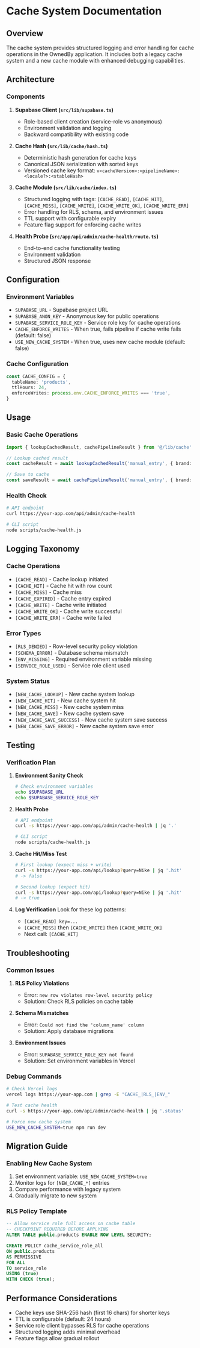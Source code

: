 # Cache System Documentation

## Overview

The cache system provides structured logging and error handling for cache operations in the OwnedBy application. It includes both a legacy cache system and a new cache module with enhanced debugging capabilities.

## Architecture

### Components

1. **Supabase Client (`src/lib/supabase.ts`)**
   - Role-based client creation (service-role vs anonymous)
   - Environment validation and logging
   - Backward compatibility with existing code

2. **Cache Hash (`src/lib/cache/hash.ts`)**
   - Deterministic hash generation for cache keys
   - Canonical JSON serialization with sorted keys
   - Versioned cache key format: `v<cacheVersion>:<pipelineName>:<locale?>:<stableHash>`

3. **Cache Module (`src/lib/cache/index.ts`)**
   - Structured logging with tags: `[CACHE_READ]`, `[CACHE_HIT]`, `[CACHE_MISS]`, `[CACHE_WRITE]`, `[CACHE_WRITE_OK]`, `[CACHE_WRITE_ERR]`
   - Error handling for RLS, schema, and environment issues
   - TTL support with configurable expiry
   - Feature flag support for enforcing cache writes

4. **Health Probe (`src/app/api/admin/cache-health/route.ts`)**
   - End-to-end cache functionality testing
   - Environment validation
   - Structured JSON response

## Configuration

### Environment Variables

- `SUPABASE_URL` - Supabase project URL
- `SUPABASE_ANON_KEY` - Anonymous key for public operations
- `SUPABASE_SERVICE_ROLE_KEY` - Service role key for cache operations
- `CACHE_ENFORCE_WRITES` - When true, fails pipeline if cache write fails (default: false)
- `USE_NEW_CACHE_SYSTEM` - When true, uses new cache module (default: false)

### Cache Configuration

```typescript
const CACHE_CONFIG = {
  tableName: 'products',
  ttlHours: 24,
  enforceWrites: process.env.CACHE_ENFORCE_WRITES === 'true',
}
```

## Usage

### Basic Cache Operations

```typescript
import { lookupCachedResult, cachePipelineResult } from '@/lib/cache'

// Lookup cached result
const cacheResult = await lookupCachedResult('manual_entry', { brand: 'Nike' })

// Save to cache
const saveResult = await cachePipelineResult('manual_entry', { brand: 'Nike' }, result)
```

### Health Check

```bash
# API endpoint
curl https://your-app.com/api/admin/cache-health

# CLI script
node scripts/cache-health.js
```

## Logging Taxonomy

### Cache Operations
- `[CACHE_READ]` - Cache lookup initiated
- `[CACHE_HIT]` - Cache hit with row count
- `[CACHE_MISS]` - Cache miss
- `[CACHE_EXPIRED]` - Cache entry expired
- `[CACHE_WRITE]` - Cache write initiated
- `[CACHE_WRITE_OK]` - Cache write successful
- `[CACHE_WRITE_ERR]` - Cache write failed

### Error Types
- `[RLS_DENIED]` - Row-level security policy violation
- `[SCHEMA_ERROR]` - Database schema mismatch
- `[ENV_MISSING]` - Required environment variable missing
- `[SERVICE_ROLE_USED]` - Service role client used

### System Status
- `[NEW_CACHE_LOOKUP]` - New cache system lookup
- `[NEW_CACHE_HIT]` - New cache system hit
- `[NEW_CACHE_MISS]` - New cache system miss
- `[NEW_CACHE_SAVE]` - New cache system save
- `[NEW_CACHE_SAVE_SUCCESS]` - New cache system save success
- `[NEW_CACHE_SAVE_ERROR]` - New cache system save error

## Testing

### Verification Plan

1. **Environment Sanity Check**
   ```bash
   # Check environment variables
   echo $SUPABASE_URL
   echo $SUPABASE_SERVICE_ROLE_KEY
   ```

2. **Health Probe**
   ```bash
   # API endpoint
   curl -s https://your-app.com/api/admin/cache-health | jq '.'
   
   # CLI script
   node scripts/cache-health.js
   ```

3. **Cache Hit/Miss Test**
   ```bash
   # First lookup (expect miss + write)
   curl -s https://your-app.com/api/lookup?query=Nike | jq '.hit'
   # -> false
   
   # Second lookup (expect hit)
   curl -s https://your-app.com/api/lookup?query=Nike | jq '.hit'
   # -> true
   ```

4. **Log Verification**
   Look for these log patterns:
   - `[CACHE_READ] key=...`
   - `[CACHE_MISS]` then `[CACHE_WRITE]` then `[CACHE_WRITE_OK]`
   - Next call: `[CACHE_HIT]`

## Troubleshooting

### Common Issues

1. **RLS Policy Violations**
   - Error: `new row violates row-level security policy`
   - Solution: Check RLS policies on cache table

2. **Schema Mismatches**
   - Error: `Could not find the 'column_name' column`
   - Solution: Apply database migrations

3. **Environment Issues**
   - Error: `SUPABASE_SERVICE_ROLE_KEY not found`
   - Solution: Set environment variables in Vercel

### Debug Commands

```bash
# Check Vercel logs
vercel logs https://your-app.com | grep -E "CACHE_|RLS_|ENV_"

# Test cache health
curl -s https://your-app.com/api/admin/cache-health | jq '.status'

# Force new cache system
USE_NEW_CACHE_SYSTEM=true npm run dev
```

## Migration Guide

### Enabling New Cache System

1. Set environment variable: `USE_NEW_CACHE_SYSTEM=true`
2. Monitor logs for `[NEW_CACHE_*]` entries
3. Compare performance with legacy system
4. Gradually migrate to new system

### RLS Policy Template

```sql
-- Allow service role full access on cache table
-- CHECKPOINT REQUIRED BEFORE APPLYING
ALTER TABLE public.products ENABLE ROW LEVEL SECURITY;

CREATE POLICY cache_service_role_all
ON public.products
AS PERMISSIVE
FOR ALL
TO service_role
USING (true)
WITH CHECK (true);
```

## Performance Considerations

- Cache keys use SHA-256 hash (first 16 chars) for shorter keys
- TTL is configurable (default: 24 hours)
- Service role client bypasses RLS for cache operations
- Structured logging adds minimal overhead
- Feature flags allow gradual rollout

